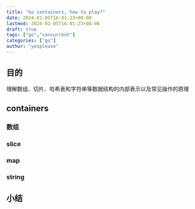 ```yaml
---
title: "Go containers, how to play?"
date: 2024-01-05T16:01:23+08:00
lastmod: 2024-01-05T16:01:23+08:00
draft: true
tags: ["go","concurrent"]
categories: ["go"]
author: "yesplease"
---
```


## 目的
理解数组、切片、哈希表和字符串等数据结构的内部表示以及常见操作的原理

## containers

### 数组

### slice

### map

### string

## 小结